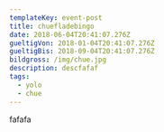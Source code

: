 ```yaml
---
templateKey: event-post
title: chuefladebingo
date: 2018-06-04T20:41:07.276Z
gueltigVon: 2018-01-04T20:41:07.276Z
gueltigBis: 2018-09-04T20:41:07.276Z
bildgross: /img/chue.jpg
description: descfafaf
tags:
  - yolo
  - chue
---
```

fafafa
